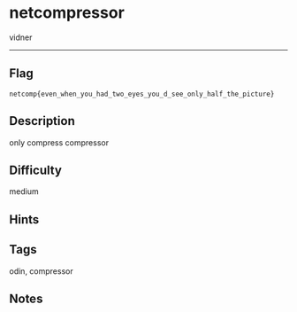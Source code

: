 # netcompressor

vidner

---

## Flag

```
netcomp{even_when_you_had_two_eyes_you_d_see_only_half_the_picture}
```


## Description
only compress compressor

## Difficulty
medium

## Hints

## Tags
odin, compressor

## Notes


